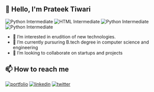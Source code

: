 
##  👋 Hello, I'm Prateek Tiwari


![Python Intermediate](https://img.shields.io/badge/Python-Intermediate-yellow.svg)
![HTML Intermediate](https://img.shields.io/badge/HTML-Intermediate-brightgreen.svg) 
![Python Intermediate](https://img.shields.io/badge/CSS-Intermediate-yellowgreen.svg)
![Python Intermediate](https://img.shields.io/badge/JavaScript-Intermediate-green.svg)



 - 👀 I’m interested in erudition of new technologies.
 - 🌱 I’m currently pursuring B.tech degree in computer science and engineering
 - 💞️ I’m looking to collaborate on startups and projects


## 📫 How to reach me
[![portfolio](https://img.shields.io/badge/Gmail-000?style=for-the-badge&logo=ko-fi&logoColor=white)](tiwariprateek2002@gmail.com)
[![linkedin](https://img.shields.io/badge/linkedin-0A66C2?style=for-the-badge&logo=linkedin&logoColor=white)](https://www.linkedin.com/in/-prateek-tiwari)
[![twitter](https://img.shields.io/badge/twitter-1DA1F2?style=for-the-badge&logo=twitter&logoColor=white)](https://twitter.com/Prateek_tiwari_?s=09)

